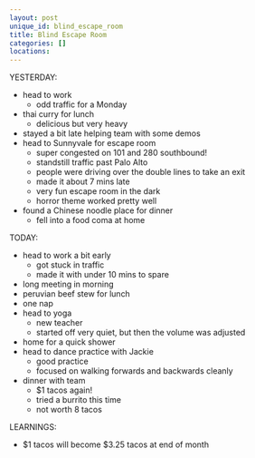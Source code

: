 ```yaml
---
layout: post
unique_id: blind_escape_room
title: Blind Escape Room
categories: []
locations: 
---
```


YESTERDAY:
* head to work
  * odd traffic for a Monday
* thai curry for lunch
  * delicious but very heavy
* stayed a bit late helping team with some demos
* head to Sunnyvale for escape room
  * super congested on 101 and 280 southbound!
  * standstill traffic past Palo Alto
  * people were driving over the double lines to take an exit
  * made it about 7 mins late
  * very fun escape room in the dark
  * horror theme worked pretty well
* found a Chinese noodle place for dinner
  * fell into a food coma at home

TODAY:
* head to work a bit early
  * got stuck in traffic
  * made it with under 10 mins to spare
* long meeting in morning
* peruvian beef stew for lunch
* one nap
* head to yoga
  * new teacher
  * started off very quiet, but then the volume was adjusted
* home for a quick shower
* head to dance practice with Jackie
  * good practice
  * focused on walking forwards and backwards cleanly
* dinner with team
  * $1 tacos again!
  * tried a burrito this time
  * not worth 8 tacos

LEARNINGS:
* $1 tacos will become $3.25 tacos at end of month
